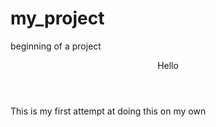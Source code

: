 # my_project
beginning of a project
<html>

<header> Hello </header>

<body> This is my first attempt at doing this on my own</body>

</html>